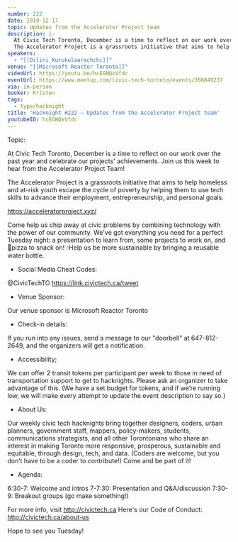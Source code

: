 ```yaml
---
number: 222
date: 2019-12-17
topic: Updates from the Accelerator Project team
description: |-
  At Civic Tech Toronto, December is a time to reflect on our work over the past year and celebrate our projects' achievements. Join us this week to hear from the Accelerator Project Team!
  The Accelerator Project is a grassroots initiative that aims to help homeless and at-risk youth escape the cycle of poverty by helping them to use tech skills to advance their employment, entrepreneurship, and personal goals. https://acceleratorproject.xyz/
speakers:
  - "[[Dilini Kurukulaarachchi]]"
venue: "[[Microsoft Reactor Toronto]]"
videoUrl: https://youtu.be/hcEGNQxVfdc
eventUrl: https://www.meetup.com/civic-tech-toronto/events/266849237
via: in-person
booker: Kristen
tags:
  - type/hacknight
title: 'Hacknight #222 – Updates from the Accelerator Project team'
youtubeID: hcEGNQxVfdc
---
```


Topic:

At Civic Tech Toronto, December is a time to reflect on our work over the past year and celebrate our projects' achievements. Join us this week to hear from the Accelerator Project Team!

The Accelerator Project is a grassroots initiative that aims to help homeless and at-risk youth escape the cycle of poverty by helping them to use tech skills to advance their employment, entrepreneurship, and personal goals.

https://acceleratorproject.xyz/

Come help us chip away at civic problems by combining technology with the power of our community. We've got everything you need for a perfect Tuesday night: a presentation to learn from, some projects to work on, and 🍕pizza to snack on! 💧Help us be more sustainable by bringing a reusable water bottle.

+ Social Media Cheat Codes:

@CivicTechTO 
https://link.civictech.ca/tweet

+ Venue Sponsor:

Our venue sponsor is Microsoft Reactor Toronto

+ Check-in details:

If you run into any issues, send a message to our "doorbell" at 647-812-2649, and the organizers will get a notification.

+ Accessibility;

We can offer 2 transit tokens per participant per week to those in need of transportation support to get to hacknights. Please ask an organizer to take advantage of this. (We have a set budget for tokens, and if we’re running low, we will make every attempt to update the event description to say so.)

+ About Us:

Our weekly civic tech hacknights bring together designers, coders, urban planners, government staff, mappers, policy-makers, students, communications strategists, and all other Torontonians who share an interest in making Toronto more responsive, prosperous, sustainable and equitable, through design, tech, and data. (Coders are welcome, but you don’t have to be a coder to contribute!) Come and be part of it!

+ Agenda:

6:30-7: Welcome and intros
7-7:30: Presentation and Q&A/discussion
7:30-9: Breakout groups (go make something!)

For more info, visit http://civictech.ca
Here's our Code of Conduct: http://civictech.ca/about-us

Hope to see you Tuesday!